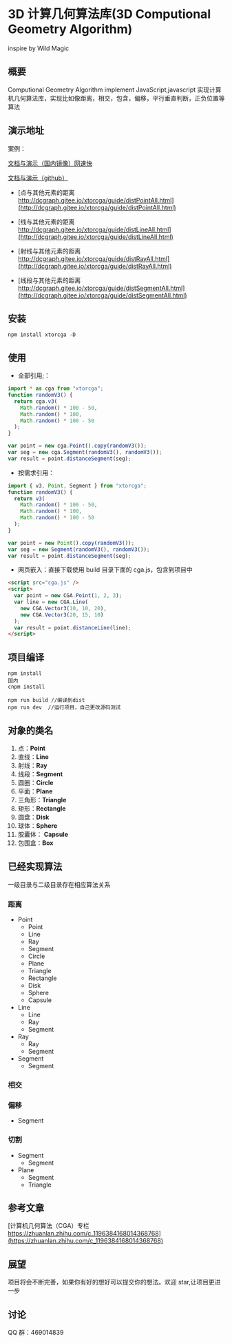 # 3D 计算几何算法库(3D Computional Geometry Algorithm)

inspire by Wild Magic

## 概要

Computional Geometry Algorithm implement JavaScript,javascript 实现计算机几何算法库，实现比如像距离，相交，包含，偏移，平行垂直判断，正负位置等算法

## 演示地址

案例：

[文档与演示（国内镜像）网速快](http://dcgraph.gitee.io/xtorcga/)

[文档与演示（github）](https://yszhao91.github.io/xtorcga/)

- [点与其他元素的距离 http://dcgraph.gitee.io/xtorcga/guide/distPointAll.html](http://dcgraph.gitee.io/xtorcga/guide/distPointAll.html)

- [线与其他元素的距离 http://dcgraph.gitee.io/xtorcga/guide/distLineAll.html](http://dcgraph.gitee.io/xtorcga/guide/distLineAll.html)

- [射线与其他元素的距离 http://dcgraph.gitee.io/xtorcga/guide/distRayAll.html](http://dcgraph.gitee.io/xtorcga/guide/distRayAll.html)

- [线段与其他元素的距离 http://dcgraph.gitee.io/xtorcga/guide/distSegmentAll.html](http://dcgraph.gitee.io/xtorcga/guide/distSegmentAll.html)

## 安装

```
npm install xtorcga -D
```

## 使用

- 全部引用;：

```javascript
import * as cga from "xtorcga";
function randomV3() {
  return cga.v3(
    Math.random() * 100 - 50,
    Math.random() * 100,
    Math.random() * 100 - 50
  );
}

var point = new cga.Point().copy(randomV3());
var seg = new cga.Segment(randomV3(), randomV3());
var result = point.distanceSegment(seg);
```

- 按需求引用：

```javascript
import { v3, Point, Segment } from "xtorcga";
function randomV3() {
  return v3(
    Math.random() * 100 - 50,
    Math.random() * 100,
    Math.random() * 100 - 50
  );
}

var point = new Point().copy(randomV3());
var seg = new Segment(randomV3(), randomV3());
var result = point.distanceSegment(seg);
```

- 网页嵌入：直接下载使用 build 目录下面的 cga.js，包含到项目中

```html
<script src="cga.js" />
<script>
  var point = new CGA.Point(1, 2, 3);
  var line = new CGA.Line(
    new CGA.Vector3(10, 10, 20),
    new CGA.Vector3(20, 15, 10)
  );
  var result = point.distanceLine(line);
</script>
```

## 项目编译

```
npm install
国内
cnpm install

npm run build //编译到dist
npm run dev  //运行项目，自己更改源码测试
```

## 对象的类名

1. 点：**Point**
2. 直线：**Line**
3. 射线：**Ray**
4. 线段：**Segment**
5. 圆圈：**Circle**
6. 平面：**Plane**
7. 三角形：**Triangle**
8. 矩形：**Rectangle**
9. 圆盘：**Disk**
10. 球体：**Sphere**
11. 胶囊体： **Capsule**
12. 包围盒：**Box**

## 已经实现算法

一级目录与二级目录存在相应算法关系

### 距离

- Point
  - Point
  - Line
  - Ray
  - Segment
  - Circle
  - Plane
  - Triangle
  - Rectangle
  - Disk
  - Sphere
  - Capsule
- Line
  - Line
  - Ray
  - Segment
- Ray
  - Ray
  - Segment
- Segment
  - Segment

### 相交

### 偏移

- Segment

### 切割

- Segment
  - Segment
- Plane
  - Segment
  - Triangle

## 参考文章

[计算机几何算法（CGA）专栏 https://zhuanlan.zhihu.com/c_1196384168014368768](https://zhuanlan.zhihu.com/c_1196384168014368768)

## 展望

项目将会不断完善，如果你有好的想好可以提交你的想法。欢迎 star,让项目更进一步

## 讨论

QQ 群：469014839
